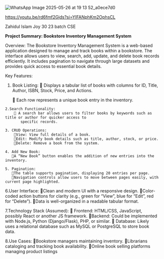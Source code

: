
![WhatsApp Image 2025-05-26 at 19 13 52_a0ece7d0](https://github.com/user-attachments/assets/0d8a16fd-76fd-4f24-88c8-e250aadab68c)

https://youtu.be/rd6fmf2Gjds?si=YIFANphKm2OphsCL 

Zahidul Islam Joy 30 
23 batch CSE




<b>Project Summary: Bookstore Inventory Management System</b>

Overview:
The Bookstore Inventory Management System is a web-based application designed to manage and track books within a bookstore. The interface allows users to view, search, add, update, and delete book records efficiently. It includes pagination to navigate through large datasets and provides quick access to essential book details.

Key Features:

   1. Book Listing:
        🔹 Displays a tabular list of books with columns for ID, Title, Author, ISBN, Stock, Price, and Actions.

        🔹 Each row represents a unique book entry in the inventory.

    2.Search Functionality:
        🔹 A search bar allows users to filter books by keywords such as title or author for quicker access to 
           specific records.

    3. CRUD Operations:
        🔹View: View full details of a book.
        🔹Edit: Modify book details such as title, author, stock, or price.
        🔹Delete: Remove a book from the system.

    4. Add New Book:
       🔹A “New Book” button enables the addition of new entries into the inventory.

    5. Pagination:
       🔹The table supports pagination, displaying 20 entries per page.
       🔹Navigation controls allow users to move between pages easily, with current page highlighted.

6.User Interface:
       🔹Clean and modern UI with a responsive design.
       🔹Color-coded action buttons for clarity (e.g., green for “View”, blue for “Edit”, red for “Delete”).
       🔹Data is well-organized in a readable tabular format.

7.Technology Stack (Assumed):
       🔹 Frontend: HTML/CSS, JavaScript, possibly React or another JS framework.
       🔹Backend: Could be implemented with Node.js, Python (Django/Flask), PHP, or similar.
       🔹 Database: Likely uses a relational database such as MySQL or PostgreSQL to store book data.

8.Use Cases:
       🔹Bookstore managers maintaining inventory.
       🔹Librarians cataloging and tracking book availability.
       🔹Online book selling platforms managing product listings
                            
